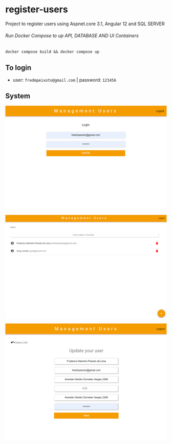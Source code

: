 # register-users
Project to register users using Aspnet.core 3.1, Angular 12 and SQL SERVER

###### Run Docker Compose to up API, DATABASE AND UI Containers

``docker compose build && docker compose up``

## To login

- user: `fredmpeixoto@gmail.com` | password: `123456`

## System

![alt text](system/1.PNG "Login")

![alt text](system/2.PNG "List")

![alt text](system/3.PNG "Form")

